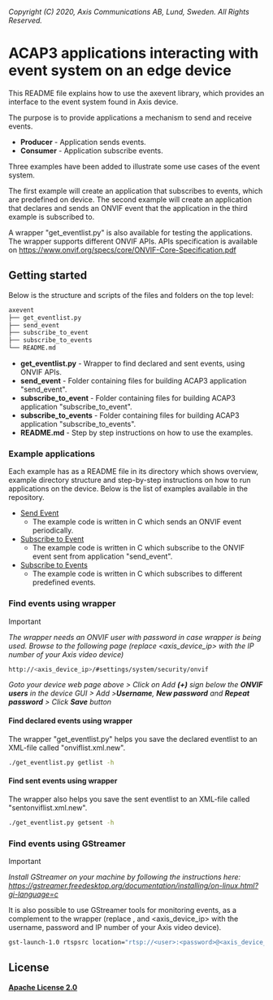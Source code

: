  *Copyright (C) 2020, Axis Communications AB, Lund, Sweden. All Rights Reserved.*

# ACAP3 applications interacting with event system on an edge device
This README file explains how to use the axevent library, which provides an interface to the event system found in Axis device.

The purpose is to provide applications a mechanism to send and receive events.
* **Producer** - Application sends events.
* **Consumer** - Application subscribe events.

Three examples have been added to illustrate some use cases of the event system.

The first example will create an application that subscribes to events, which are predefined on device.
The second example will create an application that declares and sends an ONVIF event that the application in the third example is subscribed to.

A wrapper "get_eventlist.py" is also available for testing the applications. The wrapper supports different ONVIF APIs.
APIs specification is available on https://www.onvif.org/specs/core/ONVIF-Core-Specification.pdf

## Getting started
Below is the structure and scripts of the files and folders on the top level:

```bash
axevent
├── get_eventlist.py
├── send_event
├── subscribe_to_event
├── subscribe_to_events
└── README.md
```

* **get_eventlist.py** - Wrapper to find declared and sent events, using ONVIF APIs.
* **send_event** - Folder containing files for building ACAP3 application "send_event".
* **subscribe_to_event** - Folder containing files for building ACAP3 application "subscribe_to_event".
* **subscribe_to_events** - Folder containing files for building ACAP3 application "subscribe_to_events".
* **README.md** - Step by step instructions on how to use the examples.

### Example applications
Each example has as a README file in its directory which shows overview, example directory structure and step-by-step instructions on how to run applications on the device.
Below is the list of examples available in the repository.

* [Send Event](./send_event/README.md)
  * The example code is written in C which sends an ONVIF event periodically.
* [Subscribe to Event](./subscribe_to_event/README.md)
  * The example code is written in C which subscribe to the ONVIF event sent from application "send_event".
* [Subscribe to Events](./subscribe_to_events/README.md)
  * The example code is written in C which subscribes to different predefined events.

### Find events using wrapper
> [!IMPORTANT]
> *The wrapper needs an ONVIF user with password in case wrapper is being used. Browse to the following page (replace <axis_device_ip> with the IP number of your Axis video device)*
>
> ```bash
> http://<axis_device_ip>/#settings/system/security/onvif
> ```
> *Goto your device web page above > Click on Add **(+)** sign below the **ONVIF users** in the device GUI >  Add >**Username**, **New password** and **Repeat password** > Click **Save** button*

#### Find declared events using wrapper
The wrapper "get_eventlist.py" helps you save the declared eventlist to an XML-file called "onviflist.xml.new".

```bash
./get_eventlist.py getlist -h
```

#### Find sent events using wrapper
The wrapper also helps you save the sent eventlist to an XML-file called "sentonviflist.xml.new".

```bash
./get_eventlist.py getsent -h
```

### Find events using GStreamer
> [!IMPORTANT]
> *Install GStreamer on your machine by following the instructions here:
https://gstreamer.freedesktop.org/documentation/installing/on-linux.html?gi-language=c*

It is also possible to use GStreamer tools for monitoring events, as a complement to the wrapper
(replace <user>, <password> and <axis_device_ip> with the username, password and IP number of your Axis video device).

```bash
gst-launch-1.0 rtspsrc location="rtsp://<user>:<password>@<axis_device_ip>/axis-media/media.amp?video=0&audio=0&event=on" ! fdsink
```

## License
**[Apache License 2.0](../LICENSE)**
